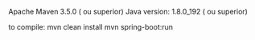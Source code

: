 
Apache Maven 3.5.0 ( ou superior) Java version: 1.8.0_192 ( ou superior) 

to compile:
mvn clean install
mvn spring-boot:run


